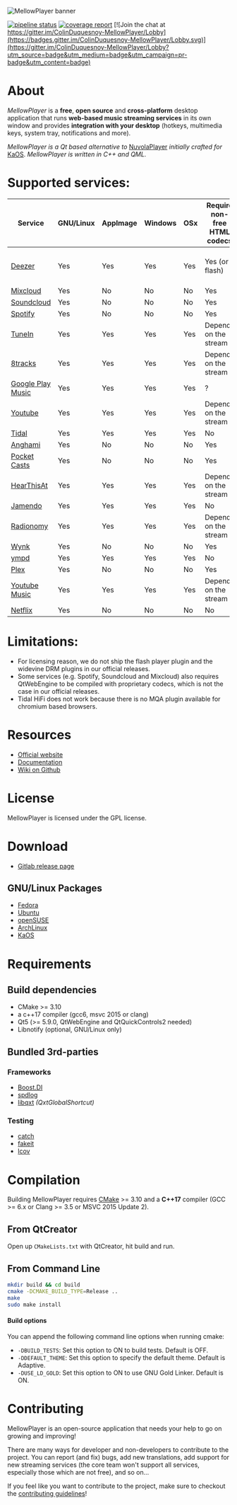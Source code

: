![MellowPlayer banner](docs/_static/banner.png)


[![pipeline status](https://gitlab.com/ColinDuquesnoy/MellowPlayer/badges/master/pipeline.svg)](https://gitlab.com/ColinDuquesnoy/MellowPlayer/commits/master)
[![coverage report](https://gitlab.com/ColinDuquesnoy/MellowPlayer/badges/master/coverage.svg)](https://gitlab.com/ColinDuquesnoy/MellowPlayer/commits/master)
[![Join the chat at https://gitter.im/ColinDuquesnoy-MellowPlayer/Lobby](https://badges.gitter.im/ColinDuquesnoy-MellowPlayer/Lobby.svg)](https://gitter.im/ColinDuquesnoy-MellowPlayer/Lobby?utm_source=badge&utm_medium=badge&utm_campaign=pr-badge&utm_content=badge)

# About

*MellowPlayer* is a **free**, **open source** and **cross-platform** desktop application
that runs **web-based music streaming services** in its own window and
provides **integration with your desktop** (hotkeys, multimedia keys, system tray,
notifications and more).

*MellowPlayer is a Qt based alternative to* [NuvolaPlayer](https://tiliado.eu/nuvolaplayer/)
*initially crafted for* [KaOS](http://kaosx.us/). *MellowPlayer is written in C++ and QML.*

# Supported services:

| Service                                                   | GNU/Linux | AppImage | Windows | OSx | Require non-free HTML codecs | Require  flash           | Require  drm |
|-----------------------------------------------------------|-----------|----------|---------|-----|------------------------------|--------------------------|--------------|
| [Deezer](http://deezer.com)                               | Yes       | Yes      | Yes     | Yes | Yes (or flash)               | Yes (or non-free codecs) | No           |
| [Mixcloud](http://mixcloud.com)                           | Yes       | No       | No      | No  | Yes                          | No                       | No           |
| [Soundcloud](http://soundcloud.com)                       | Yes       | No       | No      | No  | Yes                          | No                       | No           |
| [Spotify](http://spotify.com)                             | Yes       | No       | No      | No  | Yes                          | No                       | Yes          |
| [TuneIn](http://tunein.com/)                              | Yes       | Yes      | Yes     | Yes | Depends on the stream        | No                       | No           |
| [8tracks](http://8tracks.com/)                            | Yes       | Yes      | Yes     | Yes | Depends on the stream        | No                       | No           |
| [Google Play Music](https://play.google.com/music/listen) | Yes       | Yes      | Yes     | Yes | ?                            | ?                        | ?            |
| [Youtube](https://youtube.com/)                           | Yes       | Yes      | Yes     | Yes | Depends on the stream        | No                       | No           |
| [Tidal](https://listen.tidal.com/)                        | Yes       | Yes      | Yes     | Yes | No                           | Yes                      | No           |
| [Anghami](https://www.anghami.com/)                       | Yes       | No       | No      | No  | Yes                          | No                       | No           |
| [Pocket Casts](https://play.pocketcasts.com/)             | Yes       | No       | No      | No  | Yes                          | No                       | No           |
| [HearThisAt](https://hearthis.at/)                        | Yes       | Yes      | Yes     | Yes | Depends on the stream        | No                       | No           |
| [Jamendo](https://www.jamendo.com/start)                  | Yes       | Yes      | Yes     | Yes | No                           | No                       | No           |
| [Radionomy](https://www.radionomy.com/)                   | Yes       | Yes      | Yes     | Yes | Depends on the stream        | No                       | No           |
| [Wynk](https://www.wynk.in/music)                         | Yes       | No       | No      | No  | Yes                          | No                       | No           |
| [ympd](https://github.com/notandy/ympd)                   | Yes       | Yes      | Yes     | Yes | No                           | No                       | No           |
| [Plex](https://www.plex.tv/)                              | Yes       | No       | No      | No  | Yes                          | No                       | ?            |
| [Youtube Music](https://music.youtube.com/)               | Yes       | Yes      | Yes     | Yes | Depends on the stream        | No                       | No           |
| [Netflix](https://www.netflix.com)                        | Yes       | No       | No      | No  | No                           | No                       | Yes          |

# Limitations:

- For licensing reason, we do not ship the flash player plugin and the widevine DRM plugins in our official releases.
- Some services (e.g. Spotify, Soundcloud and Mixcloud) also requires QtWebEngine to be compiled with proprietary codecs, which is not the case in our official releases.
- Tidal HiFi does not work because there is no MQA plugin available for chromium based browsers.

# Resources

- [Official website](https://colinduquesnoy.gitlab.io/MellowPlayer)
- [Documentation](http://mellowplayer.readthedocs.org/en/latest/)
- [Wiki on Github](https://gitlab.com/ColinDuquesnoy/MellowPlayer/wikis/home)

# License

MellowPlayer is licensed under the GPL license.

# Download

- [Gitlab release page](https://gitlab.com/ColinDuquesnoy/MellowPlayer/tags)

## GNU/Linux Packages

- [Fedora](http://mellowplayer.readthedocs.io/en/latest/users/install.html#fedora)
- [Ubuntu](http://mellowplayer.readthedocs.io/en/latest/users/install.html#ubuntu-17-10)
- [openSUSE](http://mellowplayer.readthedocs.io/en/latest/users/install.html#opensuse-tumbleweed)
- [ArchLinux](http://mellowplayer.readthedocs.io/en/latest/users/install.html#archlinux)
- [KaOS](http://mellowplayer.readthedocs.io/en/latest/users/install.html#kaos)

# Requirements

## Build dependencies

- CMake >= 3.10
- a c++17 compiler (gcc6, msvc 2015 or clang)
- Qt5 (>= 5.9.0, QtWebEngine and QtQuickControls2 needed)
- Libnotify (optional, GNU/Linux only)

## Bundled 3rd-parties

### Frameworks

- [Boost.DI](http://boost-experimental.github.io/di/)
- [spdlog](https://github.com/gabime/spdlog)
- [libqxt](https://bitbucket.org/libqxt/libqxt/wiki/Home) *(QxtGlobalShortcut)*

### Testing

- [catch](https://github.com/philsquared/Catch)
- [fakeit](https://github.com/eranpeer/FakeIt)
- [lcov](https://github.com/linux-test-project/lcov)

# Compilation

Building MellowPlayer requires [CMake](https://cmake.org/) >= 3.10 and a **C++17** compiler (GCC >= 6.x or Clang >= 3.5 or MSVC 2015 Update 2).

## From QtCreator

Open up `CMakeLists.txt` with QtCreator, hit build and run.

## From Command Line

```bash
mkdir build && cd build
cmake -DCMAKE_BUILD_TYPE=Release ..
make
sudo make install
```

#### Build options

You can append the following command line options when running cmake:

- ``-DBUILD_TESTS``: Set this option to ON to build tests. Default is OFF.
- ``-DDEFAULT_THEME``: Set this option to specify the default theme. Default is Adaptive.
- ``-DUSE_LD_GOLD``: Set this option to ON to use GNU Gold Linker. Default is ON.


# Contributing

MellowPlayer is an open-source application that needs your help to go on growing and improving!

There are many ways for developer and non-developers to contribute to the project. You can report (and fix) bugs, add new translations, add support for new streaming services (the core team won't support all services, especially those which are not free), and so on...

If you feel like you want to contribute to the project, make sure to checkout the [contributing guidelines](https://github.com/ColinDuquesnoy/MellowPlayer/blob/master/.github/CONTRIBUTING.md)!

